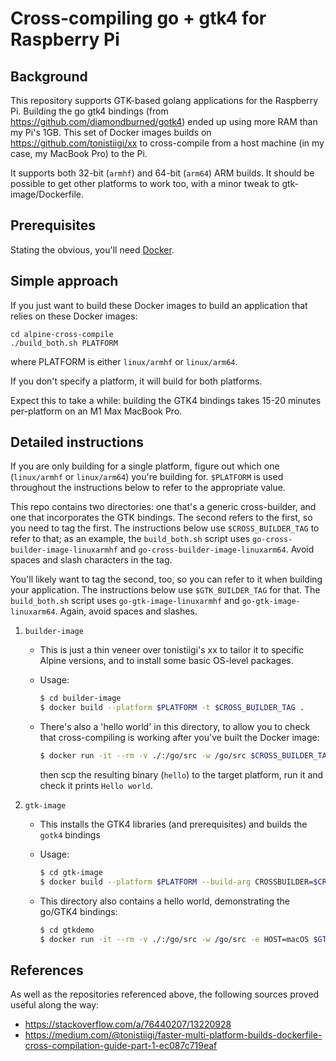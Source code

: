 # Cross-compiling go + gtk4 for Raspberry Pi

## Background

This repository supports GTK-based golang applications for the Raspberry Pi. Building the go gtk4 bindings (from <https://github.com/diamondburned/gotk4>) ended up using more RAM than my Pi's 1GB. This set of Docker images builds on <https://github.com/tonistiigi/xx> to cross-compile from a host machine (in my case, my MacBook Pro) to the Pi.

It supports both 32-bit (`armhf`) and 64-bit (`arm64`) ARM builds. It should be possible to get other platforms to work too, with a minor tweak to gtk-image/Dockerfile.

## Prerequisites

Stating the obvious, you'll need [Docker](https://www.docker.com/products/docker-desktop/).

## Simple approach

If you just want to build these Docker images to build an application that relies on these Docker images:

```
cd alpine-cross-compile
./build_both.sh PLATFORM
```

where PLATFORM is either `linux/armhf` or `linux/arm64`.

If you don't specify a platform, it will build for both platforms. 

Expect this to take a while: building the GTK4 bindings takes 15-20 minutes per-platform on an M1 Max MacBook Pro.

## Detailed instructions

If you are only building for a single platform, figure out which one (`linux/armhf` or `linux/arm64`) you're building for. `$PLATFORM` is used throughout the instructions below to refer to the appropriate value.

This repo contains two directories: one that's a generic cross-builder, and one that incorporates the GTK bindings. The second refers to the first, so you need to tag the first. The instructions below use `$CROSS_BUILDER_TAG` to refer to that; as an example, the `build_both.sh` script uses `go-cross-builder-image-linuxarmhf` and `go-cross-builder-image-linuxarm64`. Avoid spaces and slash characters in the tag.

You'll likely want to tag the second, too, so you can refer to it when building your application. The instructions below use `$GTK_BUILDER_TAG` for that. The `build_both.sh` script uses `go-gtk-image-linuxarmhf` and `go-gtk-image-linuxarm64`. Again, avoid spaces and slashes.

1. `builder-image`
    * This is just a thin veneer over tonistiigi's xx to tailor it to specific Alpine versions, and to install some basic OS-level packages.
    * Usage:

      ```sh
      $ cd builder-image
      $ docker build --platform $PLATFORM -t $CROSS_BUILDER_TAG .
      ```

    * There's also a 'hello world' in this directory, to allow you to check that cross-compiling is working after you've built the Docker image:

      ```sh
      $ docker run -it --rm -v ./:/go/src -w /go/src $CROSS_BUILDER_TAG go build -o hello hello.go
      ```

      then scp the resulting binary (`hello`) to the target platform, run it and check it prints `Hello world`.

2. `gtk-image`
    * This installs the GTK4 libraries (and prerequisites) and builds the `gotk4` bindings
    * Usage:

      ```sh
      $ cd gtk-image
      $ docker build --platform $PLATFORM --build-arg CROSSBUILDER=$CROSS_BUILDER_TAG -t $GTK_BUILDER_TAG .
      ```

    * This directory also contains a hello world, demonstrating the go/GTK4 bindings:

      ```sh
      $ cd gtkdemo
      $ docker run -it --rm -v ./:/go/src -w /go/src -e HOST=macOS $GTK_BUILDER_TAG ./build.sh
      ```

## References

As well as the repositories referenced above, the following sources proved useful along the way:

* <https://stackoverflow.com/a/76440207/13220928>
* <https://medium.com/@tonistiigi/faster-multi-platform-builds-dockerfile-cross-compilation-guide-part-1-ec087c719eaf>
 
